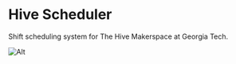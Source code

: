 # Hive Scheduler

Shift scheduling system for The Hive Makerspace at Georgia Tech.

![Alt](https://repobeats.axiom.co/api/embed/4f681a06b224ae315d44b257b17f52576bc6eefc.svg "Repobeats analytics image")
